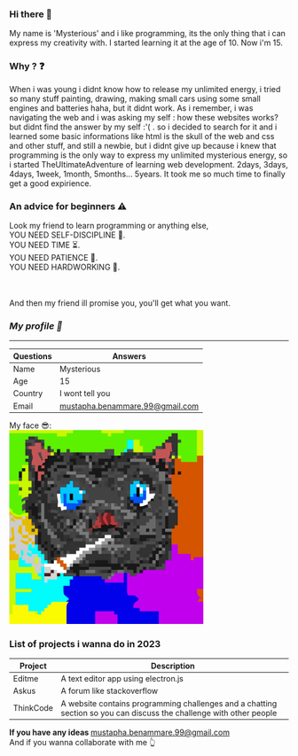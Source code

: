 ### Hi there 👋

My name is 'Mysterious' and i like programming, its the only thing that i can express my creativity with.
I started learning it at the age of 10.
Now i'm 15.
### Why ? ❓
When i was young i didnt know how to release my unlimited energy, i tried so many stuff painting, drawing, making small cars using some small engines and batteries haha, but
it didnt work. As i remember, i was navigating the web and i was asking my self : how these websites works? but didnt find the answer by my self :'( . so i decided to search
for it and i learned some basic informations like html is the skull of the web and css and other stuff, and still a newbie, but i didnt give up because i knew that
programming is the only way to express my unlimited mysterious energy, so i started TheUltimateAdventure of learning web development.
2days, 3days, 4days, 1week, 1month, 5months... 5years.
It took me so much time to finally get a good expirience.

### An advice for beginners ⚠️

Look my friend to learn programming or anything else,<br> YOU NEED SELF-DISCIPLINE 💼.
<br>
                                                      YOU NEED TIME ⏳.
                                                      <br>
                                                      YOU NEED PATIENCE 🙏.
                                                      <br>
                                                      YOU NEED HARDWORKING 📖.

<br><br>
And then my friend ill promise you, you'll get what you want.

### <em>My profile 📂</em>
--------------------------------------------
| Questions     | Answers         |
| ------------- | --------------- |
| Name          | Mysterious      |
| Age           | 15              |
| Country       | I wont tell you |
| Email         | mustapha.benammare.99@gmail.com                |


My face 😎:
<br>
<img width="350" src="https://github.com/WhereIMgood/WhereIMgood/blob/main/omg.png">

### List of projects i wanna do in 2023
| Project     | Description         |
| ------------- | --------------- |
| Editme          | A text editor app using electron.js      |
| Askus           | A forum like stackoverflow              |
| ThinkCode       | A website contains programming challenges and a chatting section so you can discuss the challenge with other people |

<strong>If you have any ideas </strong>mustapha.benammare.99@gmail.com
<br>
And if you wanna collaborate with me 👆

